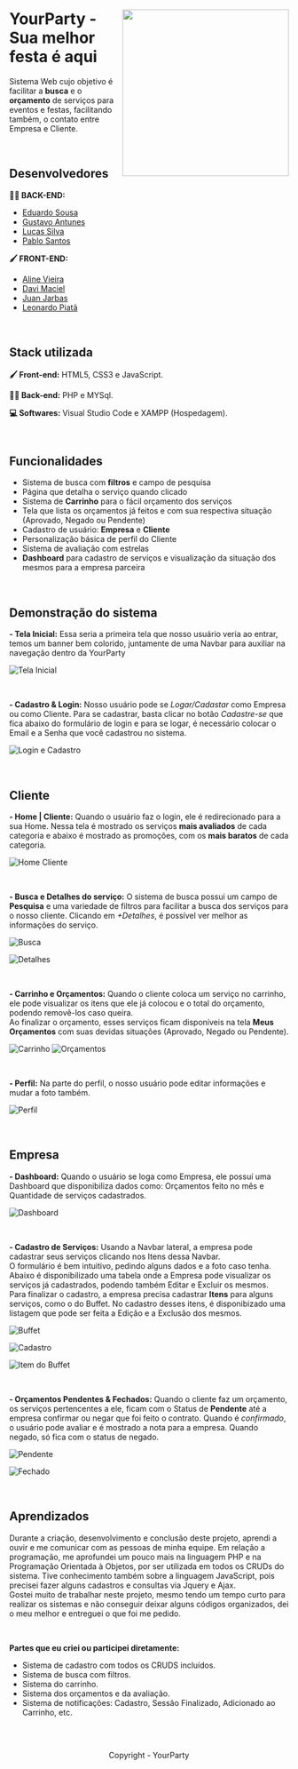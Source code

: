 <div>
 <img align="right" src="https://media.discordapp.net/attachments/920101631037685780/994313182250287194/balao.png" width="300" heigh"300"> 

  <h1 align="left"> YourParty - Sua melhor festa é aqui </h1>
  <p align="left"> Sistema Web cujo objetivo é facilitar a <b>busca</b> e o <b>orçamento</b> de serviços para eventos e festas, facilitando também, o contato entre Empresa e Cliente. </p>
<div>


<br> 

## Desenvolvedores

**👨‍💻 BACK-END:**
- [Eduardo Sousa](https://github.com/DuS0usa)
- [Gustavo Antunes](https://github.com/antunesGustavo)
- [Lucas Silva](https://github.com/LucasSilvaLLima)
- [Pablo Santos](@pabloroludp)

**🖌️ FRONT-END:**
- [Aline Vieira](https://github.com/opalinoca)
- [Davi Maciel](https://github.com/Davi-Maciel6912)
- [Juan Jarbas](https://github.com/juanjarbas)
- [Leonardo Piatã](https://github.com/Leonardo014)

<br> 

## Stack utilizada

**🖌️ Front-end:** HTML5, CSS3 e JavaScript.

**👨‍💻 Back-end:** PHP e MYSql.

**💻 Softwares:** Visual Studio Code e XAMPP (Hospedagem).

<br> 

## Funcionalidades

- Sistema de busca com **filtros** e campo de pesquisa
- Página que detalha o serviço quando clicado
- Sistema de **Carrinho** para o fácil orçamento dos serviços
- Tela que lista os orçamentos já feitos e com sua respectiva situação (Aprovado, Negado ou Pendente)
- Cadastro de usuário: **Empresa** e **Cliente**
- Personalização básica de perfil do Cliente
- Sistema de avaliação com estrelas
- **Dashboard** para cadastro de serviços e visualização da situação dos mesmos para a empresa parceira

<br> 

## Demonstração do sistema

**- Tela Inicial:** 
Essa seria a primeira tela que nosso usuário veria ao entrar, temos um banner bem colorido, juntamente de uma Navbar para auxiliar na navegação dentro da YourParty

![Tela Inicial](https://media.discordapp.net/attachments/920101631037685780/994089766238822540/unknown.png?width=1037&height=510)

<br> 

**- Cadastro & Login:** 
Nosso usuário pode se *Logar/Cadastar* como Empresa ou como Cliente. Para se cadastrar, basta clicar no botão *Cadastre-se* que fica abaixo do formulário de login e para se logar, é necessário colocar o Email e a Senha que você cadastrou no sistema.

![Login e Cadastro](https://media.discordapp.net/attachments/920101631037685780/994095728609738823/unknown.png?width=1034&height=510)

<br> 

## Cliente
**- Home | Cliente:**
Quando o usuário faz o login, ele é redirecionado para a sua Home. Nessa tela é mostrado os serviços **mais avaliados** de cada categoria e abaixo é mostrado as promoções, com os **mais baratos** de cada categoria.

![Home Cliente](https://media.discordapp.net/attachments/920101631037685780/994296176432119888/unknown.png?width=1172&height=509)

<br> 

**- Busca e Detalhes do serviço:**
O sistema de busca possui um campo de **Pesquisa** e uma variedade de filtros para facilitar a busca dos serviços para o nosso cliente. 
Clicando em *+Detalhes*, é possível ver melhor as informações do serviço.

![Busca](https://media.discordapp.net/attachments/920101631037685780/994098290058600478/unknown.png?width=1043&height=510)

![Detalhes](https://media.discordapp.net/attachments/920101631037685780/994098639536398337/unknown.png?width=1039&height=510)

<br> 

**- Carrinho e Orçamentos:**
Quando o cliente coloca um serviço no carrinho, ele pode visualizar os itens que ele já colocou e o total do orçamento, podendo removê-los caso queira.   
Ao finalizar o orçamento, esses serviços ficam disponíveis na tela **Meus Orçamentos** com suas devidas situações (Aprovado, Negado ou Pendente).

![Carrinho](https://media.discordapp.net/attachments/920101631037685780/994298510340001832/unknown.png?width=1140&height=510)
![Orçamentos](https://media.discordapp.net/attachments/920101631037685780/994299319542878259/unknown.png?width=1200&height=426)

<br> 

**- Perfil:**
Na parte do perfil, o nosso usuário pode editar informações e mudar a foto também.

![Perfil](https://media.discordapp.net/attachments/920101631037685780/994299586111869069/unknown.png?width=1041&height=510)

<br>

## Empresa

**- Dashboard:**
Quando o usuário se loga como Empresa, ele possuí uma Dashboard que disponibiliza dados como: Orçamentos feito no mês e Quantidade de serviços cadastrados.

![Dashboard](https://media.discordapp.net/attachments/920101631037685780/994300109628125235/unknown.png?width=1037&height=510)

<br> 

**- Cadastro de Serviços:**
Usando a Navbar lateral, a empresa pode cadastrar seus serviços clicando nos Itens dessa Navbar.   
O formulário é bem intuitivo, pedindo alguns dados e a foto caso tenha. Abaixo é disponibilizado uma tabela onde a Empresa pode visualizar os serviços já cadastrados, podendo também Editar e Excluir os mesmos.  
Para finalizar o cadastro, a empresa precisa cadastrar **Itens** para alguns serviços, como o do Buffet. No cadastro desses itens, é disponibizado uma listagem que pode ser feita a Edição e a Exclusão dos mesmos.

![Buffet](https://media.discordapp.net/attachments/920101631037685780/994300567776145459/unknown.png?width=1041&height=510)

![Cadastro](https://media.discordapp.net/attachments/920101631037685780/994300622889287820/unknown.png?width=1044&height=510)

![Item do Buffet](https://media.discordapp.net/attachments/920101631037685780/994300695685648435/unknown.png?width=1055&height=510)

<br>

**- Orçamentos Pendentes & Fechados:**
Quando o cliente faz um orçamento, os serviços pertencentes a ele, ficam com o Status de **Pendente** até a empresa confirmar ou negar que foi feito o contrato.
Quando é *confirmado*, o usuário pode avaliar e é mostrado a nota para a empresa. Quando negado, só fica com o status de negado.

![Pendente](https://media.discordapp.net/attachments/920101631037685780/994305502639034388/unknown.png?width=1041&height=510)

![Fechado](https://media.discordapp.net/attachments/920101631037685780/994305600546668564/unknown.png?width=1046&height=510)

<br> 

## Aprendizados

Durante a criação, desenvolvimento e conclusão deste projeto, aprendi a ouvir e me comunicar com as pessoas de minha equipe. 
Em relação a programação, me aprofundei um pouco mais na linguagem PHP e na Programação Orientada à Objetos, por ser utilizada em todos os CRUDs do sistema. Tive conhecimento também sobre a linguagem JavaScript, pois precisei fazer alguns cadastros e consultas via Jquery e Ajax.  
Gostei muito de trabalhar neste projeto, mesmo tendo um tempo curto para realizar os sistemas e não conseguir deixar alguns códigos organizados, dei o meu melhor e entreguei o que foi me pedido.

<br> 

**Partes que eu criei ou participei diretamente:**
- Sistema de cadastro com todos os CRUDS incluídos.
- Sistema de busca com filtros.
- Sistema do carrinho.
- Sistema dos orçamentos e da avaliação.
- Sistema de notificações: Cadastro, Sessão Finalizado, Adicionado ao Carrinho, etc.

<br> 

##

<div align="center"> Copyright - YourParty </div>
